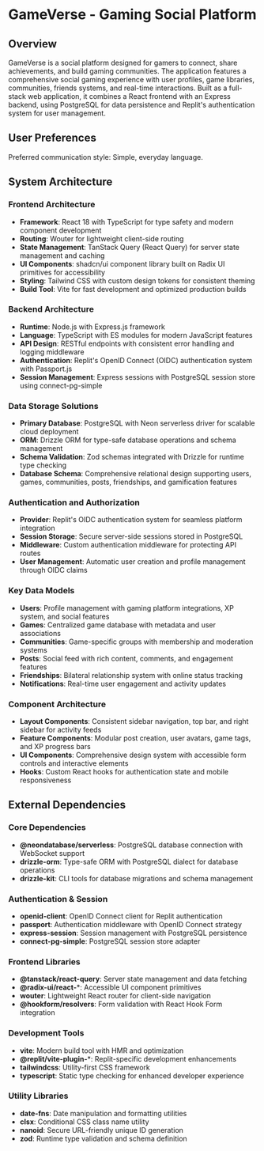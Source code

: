 # GameVerse - Gaming Social Platform

## Overview

GameVerse is a social platform designed for gamers to connect, share achievements, and build gaming communities. The application features a comprehensive social gaming experience with user profiles, game libraries, communities, friends systems, and real-time interactions. Built as a full-stack web application, it combines a React frontend with an Express backend, using PostgreSQL for data persistence and Replit's authentication system for user management.

## User Preferences

Preferred communication style: Simple, everyday language.

## System Architecture

### Frontend Architecture
- **Framework**: React 18 with TypeScript for type safety and modern component development
- **Routing**: Wouter for lightweight client-side routing
- **State Management**: TanStack Query (React Query) for server state management and caching
- **UI Components**: shadcn/ui component library built on Radix UI primitives for accessibility
- **Styling**: Tailwind CSS with custom design tokens for consistent theming
- **Build Tool**: Vite for fast development and optimized production builds

### Backend Architecture
- **Runtime**: Node.js with Express.js framework
- **Language**: TypeScript with ES modules for modern JavaScript features
- **API Design**: RESTful endpoints with consistent error handling and logging middleware
- **Authentication**: Replit's OpenID Connect (OIDC) authentication system with Passport.js
- **Session Management**: Express sessions with PostgreSQL session store using connect-pg-simple

### Data Storage Solutions
- **Primary Database**: PostgreSQL with Neon serverless driver for scalable cloud deployment
- **ORM**: Drizzle ORM for type-safe database operations and schema management
- **Schema Validation**: Zod schemas integrated with Drizzle for runtime type checking
- **Database Schema**: Comprehensive relational design supporting users, games, communities, posts, friendships, and gamification features

### Authentication and Authorization
- **Provider**: Replit's OIDC authentication system for seamless platform integration
- **Session Storage**: Secure server-side sessions stored in PostgreSQL
- **Middleware**: Custom authentication middleware for protecting API routes
- **User Management**: Automatic user creation and profile management through OIDC claims

### Key Data Models
- **Users**: Profile management with gaming platform integrations, XP system, and social features
- **Games**: Centralized game database with metadata and user associations
- **Communities**: Game-specific groups with membership and moderation systems
- **Posts**: Social feed with rich content, comments, and engagement features
- **Friendships**: Bilateral relationship system with online status tracking
- **Notifications**: Real-time user engagement and activity updates

### Component Architecture
- **Layout Components**: Consistent sidebar navigation, top bar, and right sidebar for activity feeds
- **Feature Components**: Modular post creation, user avatars, game tags, and XP progress bars
- **UI Components**: Comprehensive design system with accessible form controls and interactive elements
- **Hooks**: Custom React hooks for authentication state and mobile responsiveness

## External Dependencies

### Core Dependencies
- **@neondatabase/serverless**: PostgreSQL database connection with WebSocket support
- **drizzle-orm**: Type-safe ORM with PostgreSQL dialect for database operations
- **drizzle-kit**: CLI tools for database migrations and schema management

### Authentication & Session
- **openid-client**: OpenID Connect client for Replit authentication
- **passport**: Authentication middleware with OpenID Connect strategy
- **express-session**: Session management with PostgreSQL persistence
- **connect-pg-simple**: PostgreSQL session store adapter

### Frontend Libraries
- **@tanstack/react-query**: Server state management and data fetching
- **@radix-ui/react-***: Accessible UI component primitives
- **wouter**: Lightweight React router for client-side navigation
- **@hookform/resolvers**: Form validation with React Hook Form integration

### Development Tools
- **vite**: Modern build tool with HMR and optimization
- **@replit/vite-plugin-***: Replit-specific development enhancements
- **tailwindcss**: Utility-first CSS framework
- **typescript**: Static type checking for enhanced developer experience

### Utility Libraries
- **date-fns**: Date manipulation and formatting utilities
- **clsx**: Conditional CSS class name utility
- **nanoid**: Secure URL-friendly unique ID generation
- **zod**: Runtime type validation and schema definition